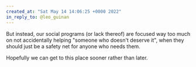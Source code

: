 ```yaml
---
created_at: "Sat May 14 14:06:25 +0000 2022"
in_reply_to: @leo_guinan
---
```


But instead, our social programs (or lack thereof) are focused way too much on not accidentally helping "someone who doesn't deserve it", when they should just be a safety net for anyone who needs them.

Hopefully we can get to this place sooner rather than later.